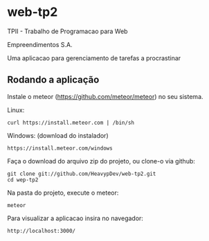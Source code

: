 # web-tp2
TPII - Trabalho de Programacao para Web 

Empreendimentos S.A.

Uma aplicacao para gerenciamento de tarefas a procrastinar
       
## Rodando a aplicação

Instale o meteor (https://github.com/meteor/meteor) no seu sistema.

Linux:

    curl https://install.meteor.com | /bin/sh
    
Windows: (download do instalador)

    https://install.meteor.com/windows     
    
Faça o download do arquivo zip do projeto, ou clone-o via github:

    git clone git://github.com/HeavypDev/web-tp2.git
    cd wep-tp2

Na pasta do projeto, execute o meteor:

    meteor

Para visualizar a aplicacao insira no navegador:

    http://localhost:3000/


